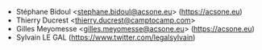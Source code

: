 - Stéphane Bidoul \<<stephane.bidoul@acsone.eu>\> (<https://acsone.eu>)
- Thierry Ducrest \<<thierry.ducrest@camptocamp.com>\>
- Gilles Meyomesse \<<gilles.meyomesse@acsone.eu>\>
  (<https://acsone.eu>)
- Sylvain LE GAL (<https://www.twitter.com/legalsylvain>)
